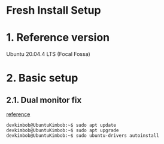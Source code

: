 Fresh Install Setup
===

# 1. Reference version
Ubuntu 20.04.4 LTS (Focal Fossa)

# 2. Basic setup
## 2.1. Dual monitor fix
[reference](https://askubuntu.com/questions/1230924/ubuntu-20-04-does-not-recognize-second-monitor, "dual monitor fix")
```console
devkimbob@UbuntuKimbob:~$ sudo apt update
devkimbob@UbuntuKimbob:~$ sudo apt upgrade
devkimbob@UbuntuKimbob:~$ sudo ubuntu-drivers autoinstall
```